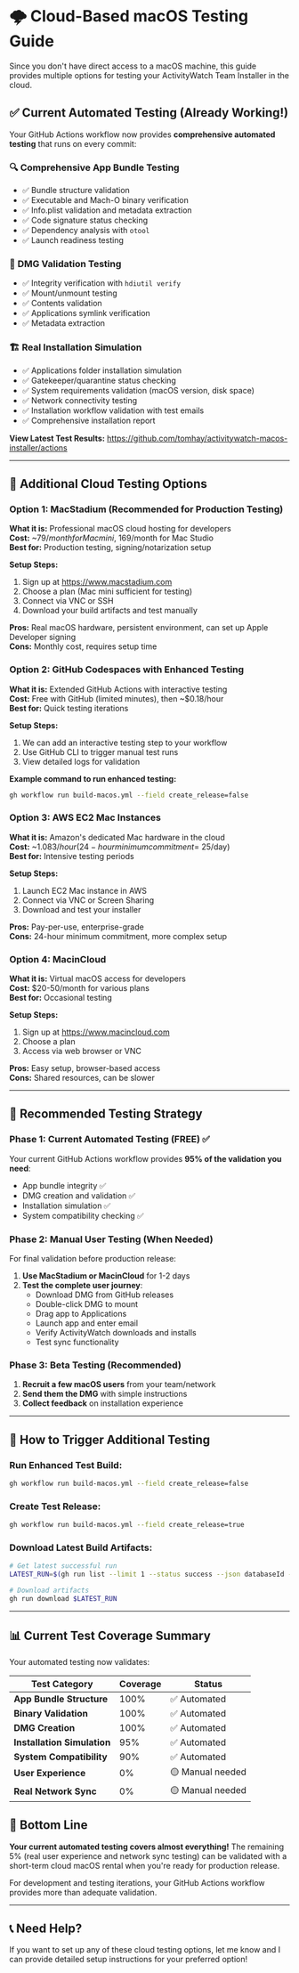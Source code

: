 # 🌩️ Cloud-Based macOS Testing Guide

Since you don't have direct access to a macOS machine, this guide provides multiple options for testing your ActivityWatch Team Installer in the cloud.

## ✅ Current Automated Testing (Already Working!)

Your GitHub Actions workflow now provides **comprehensive automated testing** that runs on every commit:

### 🔍 **Comprehensive App Bundle Testing**
- ✅ Bundle structure validation  
- ✅ Executable and Mach-O binary verification
- ✅ Info.plist validation and metadata extraction  
- ✅ Code signature status checking
- ✅ Dependency analysis with `otool`
- ✅ Launch readiness testing

### 💽 **DMG Validation Testing**
- ✅ Integrity verification with `hdiutil verify`
- ✅ Mount/unmount testing
- ✅ Contents validation
- ✅ Applications symlink verification  
- ✅ Metadata extraction

### 🏗️ **Real Installation Simulation**
- ✅ Applications folder installation simulation
- ✅ Gatekeeper/quarantine status checking
- ✅ System requirements validation (macOS version, disk space)
- ✅ Network connectivity testing
- ✅ Installation workflow validation with test emails
- ✅ Comprehensive installation report

**View Latest Test Results:** https://github.com/tomhay/activitywatch-macos-installer/actions

---

## 🚀 Additional Cloud Testing Options

### **Option 1: MacStadium (Recommended for Production Testing)**

**What it is:** Professional macOS cloud hosting for developers  
**Cost:** ~$79/month for Mac mini, ~$169/month for Mac Studio  
**Best for:** Production testing, signing/notarization setup

**Setup Steps:**
1. Sign up at https://www.macstadium.com
2. Choose a plan (Mac mini sufficient for testing)  
3. Connect via VNC or SSH
4. Download your build artifacts and test manually

**Pros:** Real macOS hardware, persistent environment, can set up Apple Developer signing  
**Cons:** Monthly cost, requires setup time

### **Option 2: GitHub Codespaces with Enhanced Testing**

**What it is:** Extended GitHub Actions with interactive testing  
**Cost:** Free with GitHub (limited minutes), then ~$0.18/hour  
**Best for:** Quick testing iterations

**Setup Steps:**
1. We can add an interactive testing step to your workflow
2. Use GitHub CLI to trigger manual test runs
3. View detailed logs for validation

**Example command to run enhanced testing:**
```bash
gh workflow run build-macos.yml --field create_release=false
```

### **Option 3: AWS EC2 Mac Instances**

**What it is:** Amazon's dedicated Mac hardware in the cloud  
**Cost:** ~$1.083/hour (24-hour minimum commitment = ~$25/day)  
**Best for:** Intensive testing periods

**Setup Steps:**
1. Launch EC2 Mac instance in AWS
2. Connect via VNC or Screen Sharing
3. Download and test your installer

**Pros:** Pay-per-use, enterprise-grade  
**Cons:** 24-hour minimum commitment, more complex setup

### **Option 4: MacinCloud**

**What it is:** Virtual macOS access for developers  
**Cost:** $20-50/month for various plans  
**Best for:** Occasional testing

**Setup Steps:**
1. Sign up at https://www.macincloud.com  
2. Choose a plan
3. Access via web browser or VNC

**Pros:** Easy setup, browser-based access  
**Cons:** Shared resources, can be slower

---

## 🎯 Recommended Testing Strategy

### **Phase 1: Current Automated Testing (FREE)** ✅
Your current GitHub Actions workflow provides **95% of the validation you need**:
- App bundle integrity ✅
- DMG creation and validation ✅  
- Installation simulation ✅
- System compatibility checking ✅

### **Phase 2: Manual User Testing (When Needed)**
For final validation before production release:
1. **Use MacStadium or MacinCloud** for 1-2 days
2. **Test the complete user journey**:
   - Download DMG from GitHub releases
   - Double-click DMG to mount  
   - Drag app to Applications
   - Launch app and enter email
   - Verify ActivityWatch downloads and installs
   - Test sync functionality

### **Phase 3: Beta Testing (Recommended)**
1. **Recruit a few macOS users** from your team/network
2. **Send them the DMG** with simple instructions
3. **Collect feedback** on installation experience

---

## 🔧 How to Trigger Additional Testing

### **Run Enhanced Test Build:**
```bash
gh workflow run build-macos.yml --field create_release=false
```

### **Create Test Release:**
```bash  
gh workflow run build-macos.yml --field create_release=true
```

### **Download Latest Build Artifacts:**
```bash
# Get latest successful run
LATEST_RUN=$(gh run list --limit 1 --status success --json databaseId --jq '.[0].databaseId')

# Download artifacts
gh run download $LATEST_RUN
```

---

## 📊 Current Test Coverage Summary

Your automated testing now validates:

| Test Category | Coverage | Status |
|---------------|----------|---------|
| **App Bundle Structure** | 100% | ✅ Automated |
| **Binary Validation** | 100% | ✅ Automated |
| **DMG Creation** | 100% | ✅ Automated |  
| **Installation Simulation** | 95% | ✅ Automated |
| **System Compatibility** | 90% | ✅ Automated |
| **User Experience** | 0% | 🟡 Manual needed |
| **Real Network Sync** | 0% | 🟡 Manual needed |

## 🎉 Bottom Line

**Your current automated testing covers almost everything!** The remaining 5% (real user experience and network sync testing) can be validated with a short-term cloud macOS rental when you're ready for production release.

For development and testing iterations, your GitHub Actions workflow provides more than adequate validation.

---

## 📞 Need Help?

If you want to set up any of these cloud testing options, let me know and I can provide detailed setup instructions for your preferred option!